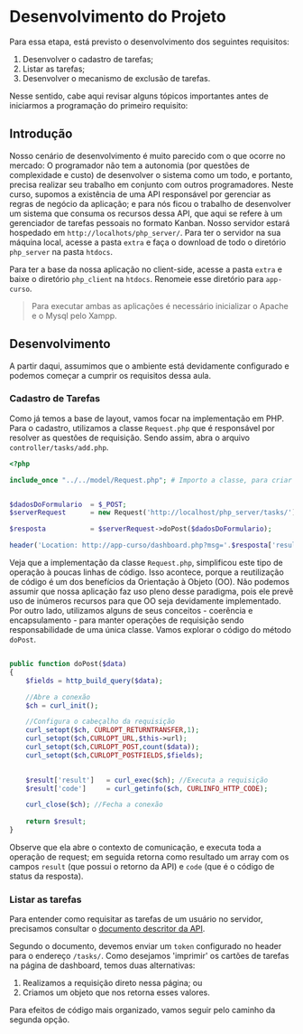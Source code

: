 # Desenvolvimento do Projeto

Para essa etapa, está previsto o desenvolvimento dos seguintes requisitos:
1. Desenvolver o cadastro de tarefas;
2. Listar as tarefas;
3. Desenvolver o mecanismo de exclusão de tarefas.

Nesse sentido, cabe aqui revisar alguns tópicos importantes antes de iniciarmos a programação do primeiro requisito:

## Introdução

Nosso cenário de desenvolvimento é muito parecido com o que ocorre no mercado: O programador não tem a autonomia (por questões de complexidade e custo) de desenvolver o sistema como um todo, e portanto, precisa realizar seu trabalho em conjunto com outros programadores.
Neste curso, supomos a existência de uma API responsável por gerenciar as regras de negócio da aplicação; e para nós ficou o trabalho de desenvolver um sistema que consuma os recursos dessa API, que aqui se refere à um gerenciador de tarefas pessoais no formato Kanban.
Nosso servidor estará hospedado em `http://localhots/php_server/`.
Para ter o servidor na sua máquina local, acesse a pasta `extra` e faça o download de todo o diretório `php_server` na pasta `htdocs`.

Para ter a base da nossa aplicação no client-side, acesse a pasta `extra` e baixe o diretório `php_client` na `htdocs`. Renomeie esse diretório para `app-curso`.

> Para executar ambas as aplicações é necessário inicializar o Apache e o Mysql pelo Xampp.

## Desenvolvimento

A partir daqui, assumimos que o ambiente está devidamente configurado e podemos começar a cumprir os requisitos dessa aula.


### Cadastro de Tarefas

Como já temos a base de layout, vamos focar na implementação em PHP. Para o cadastro, utilizamos a classe `Request.php` que é responsável por resolver as questões de requisição. Sendo assim, abra o arquivo `controller/tasks/add.php`.

``` php
<?php 

include_once "../../model/Request.php"; # Importo a classe, para criar objeto de requisição


$dadosDoFormulario 	= $_POST; 
$serverRequest 		= new Request('http://localhost/php_server/tasks/'); # Essa URL é definida pelo documento descritor da API

$resposta 			= $serverRequest->doPost($dadosDoFormulario);

header('Location: http://app-curso/dashboard.php?msg='.$resposta['result']->tx_message.'');

``` 

Veja que a implementação da classe `Request.php`, simplificou este tipo de operação à poucas linhas de código. Isso acontece, porque a reutilização de código é um dos benefícios da Orientação à Objeto (OO). Não podemos assumir que nossa aplicação faz uso pleno desse paradigma, pois ele prevê uso de inúmeros recursos para que OO seja devidamente implementado. Por outro lado, utilizamos alguns de seus conceitos - coerência e encapsulamento - para manter operações de requisição sendo responsabilidade de uma única classe. Vamos explorar o código do método `doPost`.

``` php

public function doPost($data)
{
	$fields = http_build_query($data);

	//Abre a conexão
	$ch = curl_init();

	//Configura o cabeçalho da requisição
	curl_setopt($ch, CURLOPT_RETURNTRANSFER,1);
	curl_setopt($ch,CURLOPT_URL,$this->url);
	curl_setopt($ch,CURLOPT_POST,count($data));
	curl_setopt($ch,CURLOPT_POSTFIELDS,$fields);

	
	$result['result'] 	= curl_exec($ch); //Executa a requisição
	$result['code']		= curl_getinfo($ch, CURLINFO_HTTP_CODE);

	curl_close($ch); //Fecha a conexão
	
	return $result;
}

``` 
Observe que ela abre o contexto de comunicação, e executa toda a operação de request; em seguida retorna como resultado um array com os campos `result` (que possui o retorno da API) e `code` (que é o código de status da resposta).

### Listar as tarefas

Para entender como requisitar as tarefas de um usuário no servidor, precisamos consultar o [documento descritor da API](/extra/documento-descritor-api.pdf).

Segundo o documento, devemos enviar um `token` configurado no header para o endereço `/tasks/`.
Como desejamos 'imprimir' os cartões de tarefas na página de dashboard, temos duas alternativas:
1. Realizamos a requisição direto nessa página; ou
2. Criamos um objeto que nos retorna esses valores.

Para efeitos de código mais organizado, vamos seguir pelo caminho da segunda opção.